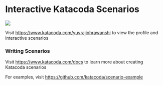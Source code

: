 # Interactive Katacoda Scenarios

[![](http://shields.katacoda.com/katacoda/yuvrajjohrawanshi/count.svg)](https://www.katacoda.com/yuvrajjohrawanshi "Get your profile on Katacoda.com")

Visit https://www.katacoda.com/yuvrajjohrawanshi to view the profile and interactive scenarios

### Writing Scenarios
Visit https://www.katacoda.com/docs to learn more about creating Katacoda scenarios

For examples, visit https://github.com/katacoda/scenario-example
